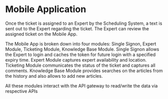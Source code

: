 # Mobile Application

Once the ticket is assigned to an Expert by the Scheduling System, a text is sent out to the Expert regarding the ticket. The Expert can review the assigned ticket on the Mobile App.

The Mobile App is broken down into four modules: Single Signon, Expert Module, Ticketing Module, Knowledge Base Module. Single Signon allows the Expert to login and caches the token for future login with a specified expiry time. Expert Module captures expert availability and location. Ticketing Module communicates the status of the ticket and captures all comments. Knowledge Base Module provides searches on the articles from the history and also allows to add new articles.

All these modules interact with the API gateway to read/write the data via respective APIs